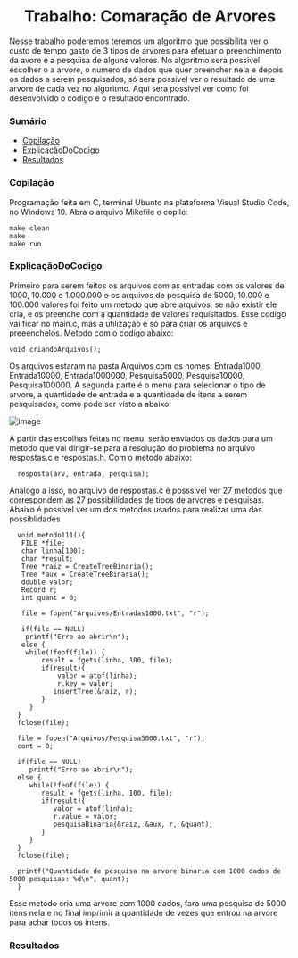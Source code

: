 <h1 align="center">Trabalho: Comaração de Arvores</h1>
Nesse trabalho poderemos teremos um algoritmo que possibilita ver o custo de tempo gasto de 3 tipos de arvores para efetuar o preenchimento da avore e a pesquisa de alguns valores. No algoritmo sera possivel escolher o a arvore, o numero de dados que quer preencher nela e depois os dados a serem pesquisados, só sera possivel ver o resultado de uma arvore de cada vez no algoritmo. Aqui sera possivel ver como foi desenvolvido o codigo e o resultado encontrado.

### Sumário
<!--ts-->
   * [Copilação](#Copilação)
   * [ExplicaçãoDoCodigo](#ExplicaçãoDoCodigo)
   * [Resultados](#Resultados)
<!--te-->

### Copilação

 Programação feita em C, terminal Ubunto na plataforma Visual Studio Code, no Windows 10. Abra o arquivo Mikefile e copile:
	
    make clean
    make
    make run
  
### ExplicaçãoDoCodigo

  Primeiro para serem feitos os arquivos com as entradas com os valores de 1000, 10.000 e 1.000.000 e os arquivos de pesquisa de 5000, 10.000 e 100.000 valores foi feito um metodo que abre arquivos, se não existir ele cria, e os preenche com a quantidade de valores requisitados. Esse codigo vai ficar no main.c, mas a utilização é só para criar os arquivos e preeenchelos. Metodo com o codigo abaixo:
  
  	void criandoArquivos();
		
  Os arquivos estaram na pasta Arquivos com os nomes: Entrada1000, Entrada10000, Entrada1000000, Pesquisa5000, Pesquisa10000, Pesquisa100000. A segunda parte é o menu para selecionar o tipo de arvore, a quantidade de entrada e a quantidade de itens a serem pesquisados, como pode ser visto a abaixo:
  
  ![image](https://user-images.githubusercontent.com/84408875/144319848-8fe618dd-4640-4105-a7c7-f2eb4044bc67.png)

  A partir das escolhas feitas no menu, serão enviados os dados para um metodo que vai dirigir-se para a resolução do problema no arquivo respostas.c e respostas.h. Com o metodo abaixo:
  
      resposta(arv, entrada, pesquisa);
  
  Analogo a isso, no arquivo de respostas.c é posssivel ver 27 metodos que correspondem as 27 possiblilidades de tipos de arvores e pesquisas. Abaixo é possivel ver um dos metodos usados para realizar uma das possiblidades

      void metodo111(){
	   FILE *file;
	   char linha[100];
	   char *result;
	   Tree *raiz = CreateTreeBinaria();
  	   Tree *aux = CreateTreeBinaria();
	   double valor;
	   Record r;
	   int quant = 0;

	   file = fopen("Arquivos/Entradas1000.txt", "r");

	   if(file == NULL)
	   	printf("Erro ao abrir\n");
	   else {
	   	while(!feof(file)) {
	   		result = fgets(linha, 100, file);
	   		if(result){
	   			valor = atof(linha);
	   			r.key = valor;
               insertTree(&raiz, r);
            } 
         }
      }
      fclose(file);

      file = fopen("Arquivos/Pesquisa5000.txt", "r");
      cont = 0;

      if(file == NULL)
         printf("Erro ao abrir\n");
      else {
         while(!feof(file)) {
            result = fgets(linha, 100, file);
            if(result){
               valor = atof(linha);
               r.value = valor;
               pesquisaBinaria(&raiz, &aux, r, &quant);
            }
         }
      }
      fclose(file);

      printf("Quantidade de pesquisa na arvore binaria com 1000 dados de 5000 pesquisas: %d\n", quant);
      }

   Esse metodo cria uma arvore com 1000 dados, fara uma pesquisa de 5000 itens nela e no final imprimir a quantidade de vezes que entrou na arvore para achar todos os intens.

### Resultados
